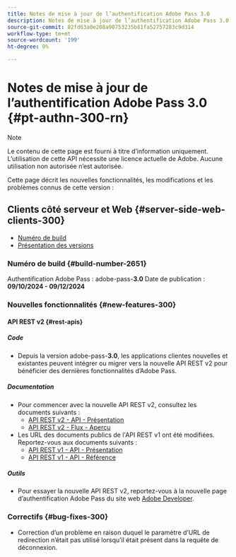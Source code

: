 ```yaml
---
title: Notes de mise à jour de l’authentification Adobe Pass 3.0
description: Notes de mise à jour de l’authentification Adobe Pass 3.0
source-git-commit: 82fd63a0e208a90753235b81fa52757283c9d314
workflow-type: tm+mt
source-wordcount: '199'
ht-degree: 0%

---
```


# Notes de mise à jour de l’authentification Adobe Pass 3.0 {#pt-authn-300-rn}

>[!NOTE]
>
>Le contenu de cette page est fourni à titre d’information uniquement. L’utilisation de cette API nécessite une licence actuelle de Adobe. Aucune utilisation non autorisée n’est autorisée.

Cette page décrit les nouvelles fonctionnalités, les modifications et les problèmes connus de cette version :

## Clients côté serveur et Web {#server-side-web-clients-300}

* [Numéro de build](#build-number-300)
* [Présentation des versions](#release-overview-300)

### Numéro de build {#build-number-2651}

Authentification Adobe Pass : adobe-pass-**3.0**
Date de publication : **09/10/2024 - 09/12/2024**

### Nouvelles fonctionnalités {#new-features-300}

#### API REST v2 {#rest-apis}

##### Code

* Depuis la version adobe-pass-**3.0**, les applications clientes nouvelles et existantes peuvent intégrer ou migrer vers la nouvelle API REST v2 pour bénéficier des dernières fonctionnalités d’Adobe Pass.

##### Documentation

* Pour commencer avec la nouvelle API REST v2, consultez les documents suivants :
   * [API REST v2 - API - Présentation](./rest-api-v2/apis/rest-api-v2-apis-overview.md)
   * [API REST v2 - Flux - Aperçu](./rest-api-v2/flows/rest-api-v2-flows-overview.md)
* Les URL des documents publics de l&#39;API REST v1 ont été modifiées. Reportez-vous aux documents suivants :
   * [API REST v1 - API - Présentation](./rest-api-overview.md)
   * [API REST v1 - API - Référence](./rest-api-reference.md)

##### Outils

* Pour essayer la nouvelle API REST v2, reportez-vous à la nouvelle page d’authentification Adobe Pass du site web [Adobe Developer](https://developer.adobe.com/adobe-pass).

### Correctifs {#bug-fixes-300}

* Correction d’un problème en raison duquel le paramètre d’URL de redirection n’était pas utilisé lorsqu’il était présent dans la requête de déconnexion.